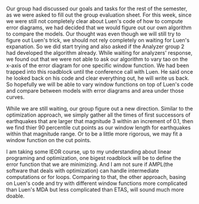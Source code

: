 Our group had discussed our goals and tasks for the rest of the semester, as we were asked to fill out the group evaluation sheet. For this week, since we were still not completely clear about Luen's code of how to compute error diagrams, we had decided that we would figure out our own algorithm to compare the models. Our thought was even though we will still try to figure out Luen's trick, we should not rely completely on waiting for Luen's expanation. So we did start trying and also asked if the Analyzer group 2 had developed the algorithm already. While waiting for analyzers' response, we found out that we were not able to ask our algorithm to vary tao on the x-axis of the error diagram for one specific window function. We had been trapped into this roadblock until the conference call with Luen. He said once he looked back on his code and clear everything out, he will write us back. So hopefully we will be able to vary window functions on top of Luen's code and compare between models with error diagrams and area under those curves.  

While we are still waiting, our group figure out a new direction. Similar to the optimization approach, we simply gather all the times of first successors of earthquakes that are larger that magnitude 3 within an increment of 0.1, then we find thier 90 percentile cut points as our window length for earthquakes within that magnitude range. Or to be a little more rigorous, we may fit a window function on the cut points.   

I am taking some IEOR course, up to my understanding about linear programing and optimization, one bigest roadblock will be to define the error function that we are minimizing. And I am not sure if AMPL(the software that deals with optimization) can handle intermediate computations or for loops. Comparing to that, the other approach, basing on Luen's code and try with different window functions more complicated than Luen's MDA but less complicated than ETAS, will sound much more doable.
